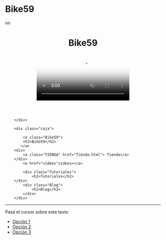 # Bike59
nn
<!DOCTYPE html>
<html lang="en">
<head>
    <meta charset="UTF-8">
    <meta name="viewport" content="width=device-width, initial-scale=1.0">
    <title>Bike59</title>
    <link href="Styleindex.css" rel="stylesheet"type="text/css" href="estilos.css">
</head>
<body>
    <header>
        <div class="absolute">
            <h1>Bike59</h1>
        </div>
        <video autoplay muted loop class="ELVIDEO"  src="Bicivivo.MP4" poster="img/brand.jpg"> 
            <source src="Bicivivo.MP4" type="video/MP4">
        </video>
    </header>

   <div class="MENU">
    
        </div>

        <div class="caja">
        
            <a class="Bike59">
            <h2>Bike59</h2>
           </a>
        <div> 
            <a class="TIENDA" href="Tienda.html"> Tienda</a>
        </div>
            <a href="videos"videos></a>
       
            <div class="Tutoriales">
                <h2>Tutoriales</h2>
        </div>
            <div class="Blog">
                <h2>Blog</h2>
            </div>
        </div>    
<hr color="black">
                <p id="texto-activo">Pasa el cursor sobre este texto</p>
                <div class="menu-oculto" id="menu">
                    <ul>
                        <li><a href="#">Opción 1</a></li>
                        <li><a href="#">Opción 2</a></li>
                        <li><a href="#">Opción 3</a></li>
                    </ul>
                </div>
    </div>
    
</body>
</html>
